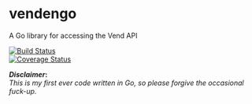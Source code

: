vendengo
========

A Go library for accessing the Vend API

[![Build Status](https://travis-ci.org/pzurek/vendengo.png)](https://travis-ci.org/pzurek/vendengo)  
[![Coverage Status](https://coveralls.io/repos/pzurek/vendengo/badge.png)](https://coveralls.io/r/pzurek/vendengo)


**_Disclaimer_:**  
_This is my first ever code written in Go, so please forgive the occasional fuck-up._
